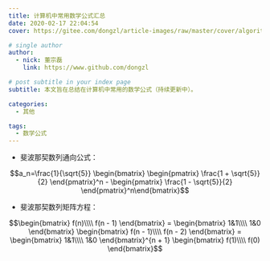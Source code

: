 ```yaml
---
title: 计算机中常用数学公式汇总
date: 2020-02-17 22:04:54
cover: https://gitee.com/dongzl/article-images/raw/master/cover/algorithms.png

# single author
author:
  - nick: 董宗磊
    link: https://www.github.com/dongzl

# post subtitle in your index page
subtitle: 本文旨在总结在计算机中常用的数学公式（持续更新中）。

categories: 
  - 其他

tags: 
  - 数学公式
---
```


- 斐波那契数列通向公式：

$$a_n=\frac{1}{\sqrt{5}} \begin{bmatrix} \begin{pmatrix} \frac{1 + \sqrt{5}}{2} \end{pmatrix}^n - \begin{pmatrix} \frac{1 - \sqrt{5}}{2} \end{pmatrix}^n\end{bmatrix}$$

- 斐波那契数列矩阵方程：

$$\begin{bmatrix} f(n)\\\\ f(n - 1) \end{bmatrix} = \begin{bmatrix} 1&1\\\\ 1&0 \end{bmatrix} \begin{bmatrix} f(n - 1)\\\\ f(n - 2) \end{bmatrix} = \begin{bmatrix} 1&1\\\\ 1&0 \end{bmatrix}^{n + 1} \begin{bmatrix} f(1)\\\\ f(0) \end{bmatrix}$$